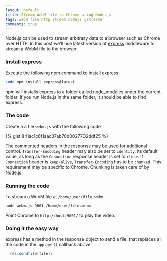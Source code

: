 ```yaml
---
layout: default
title: Stream WebM file to Chrome using Node.js
tags: webm file http stream nodejs gstreamer
comments: true
---
```


Node.js can be used to stream arbitrary data to a browser such as Chrome over HTTP. In this post we'll use latest version of [express](http://expressjs.com/index.html) middleware to stream a WebM file to the browser.

### Install express

Execute the following npm command to install express

```bash
sudo npm install express@latest
```

npm will installs express to a folder called node_modules under the current folder. If you run Node.js in the same folder, it should be able to find express.

### The code

Create a a file `webm.js` with the following code

{% gist 841ac1c6f1aac37ab70d0027702ddf25 %}

The commented headers in the response may be used for additional control. `Transfer-Encoding` header may also be set to `identity`, its default value, as long as the `Connection` response header is set to `close`. If `Connection` header is `keep-alive`, `Transfer-Encoding` has to be `chunked`. This requirement may be specific to Chrome. Chunking is taken care of by Node.js.

### Running the code

To stream a WebM file at `/home/user/file.webm`

```bash
node webm.js 9001 /home/user/file.webm
```

Point Chrome to `http://host:9001/` to play the video.

### Doing it the easy way

express has a method in the response object to send a file, that replaces all the code in the `app.get()` callback above

```javascript
  res.sendfile(file);
```
